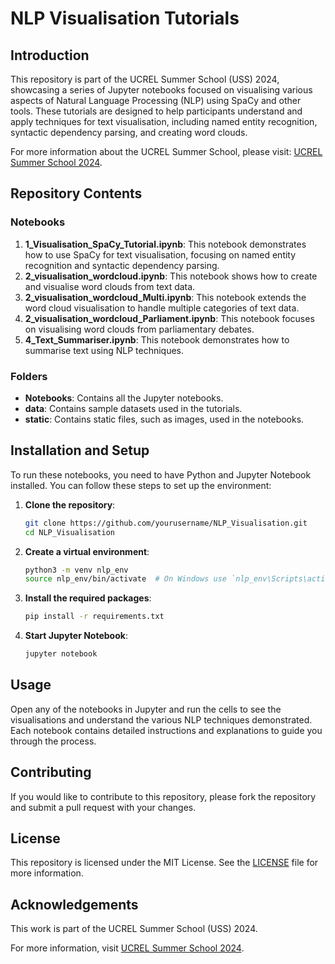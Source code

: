 
# NLP Visualisation Tutorials

## Introduction

This repository is part of the UCREL Summer School (USS) 2024, showcasing a series of Jupyter notebooks focused on visualising various aspects of Natural Language Processing (NLP) using SpaCy and other tools. These tutorials are designed to help participants understand and apply techniques for text visualisation, including named entity recognition, syntactic dependency parsing, and creating word clouds.

For more information about the UCREL Summer School, please visit: [UCREL Summer School 2024](https://ucrel.lancs.ac.uk/uss2024/index.html).

## Repository Contents

### Notebooks

1. **1_Visualisation_SpaCy_Tutorial.ipynb**: This notebook demonstrates how to use SpaCy for text visualisation, focusing on named entity recognition and syntactic dependency parsing.
2. **2_visualisation_wordcloud.ipynb**: This notebook shows how to create and visualise word clouds from text data.
3. **2_visualisation_wordcloud_Multi.ipynb**: This notebook extends the word cloud visualisation to handle multiple categories of text data.
4. **2_visualisation_wordcloud_Parliament.ipynb**: This notebook focuses on visualising word clouds from parliamentary debates.
5. **4_Text_Summariser.ipynb**: This notebook demonstrates how to summarise text using NLP techniques.

### Folders

- **Notebooks**: Contains all the Jupyter notebooks.
- **data**: Contains sample datasets used in the tutorials.
- **static**: Contains static files, such as images, used in the notebooks.

## Installation and Setup

To run these notebooks, you need to have Python and Jupyter Notebook installed. You can follow these steps to set up the environment:

1. **Clone the repository**:
    ```bash
    git clone https://github.com/yourusername/NLP_Visualisation.git
    cd NLP_Visualisation
    ```

2. **Create a virtual environment**:
    ```bash
    python3 -m venv nlp_env
    source nlp_env/bin/activate  # On Windows use `nlp_env\Scripts\activate`
    ```

3. **Install the required packages**:
    ```bash
    pip install -r requirements.txt
    ```

4. **Start Jupyter Notebook**:
    ```bash
    jupyter notebook
    ```

## Usage

Open any of the notebooks in Jupyter and run the cells to see the visualisations and understand the various NLP techniques demonstrated. Each notebook contains detailed instructions and explanations to guide you through the process.

## Contributing

If you would like to contribute to this repository, please fork the repository and submit a pull request with your changes.

## License

This repository is licensed under the MIT License. See the [LICENSE](LICENSE) file for more information.

## Acknowledgements

This work is part of the UCREL Summer School (USS) 2024.

For more information, visit [UCREL Summer School 2024](https://ucrel.lancs.ac.uk/uss2024/index.html).
